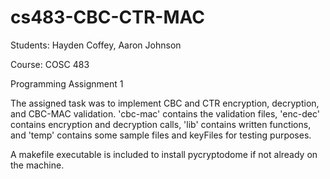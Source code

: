 # cs483-CBC-CTR-MAC

Students: Hayden Coffey, Aaron Johnson

Course: COSC 483

Programming Assignment 1

The assigned task was to implement CBC and CTR encryption, decryption, and 
CBC-MAC validation. 'cbc-mac' contains the validation files, 'enc-dec' contains
encryption and decryption calls, 'lib' contains written functions, and
'temp' contains some sample files and keyFiles for testing purposes.

A makefile executable is included to install pycryptodome if not already on the machine.
